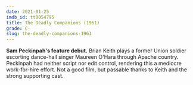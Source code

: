 ```yaml
---
date: 2021-01-25
imdb_id: tt0054795
title: The Deadly Companions (1961)
grade: C-
slug: the-deadly-companions-1961
---
```


**Sam Peckinpah's feature debut.** Brian Keith plays a former Union soldier escorting dance-hall singer Maureen O'Hara through Apache country. Peckinpah had neither script nor edit control, rendering this a mediocre work-for-hire effort. Not a good film, but passable thanks to Keith and the strong supporting cast.